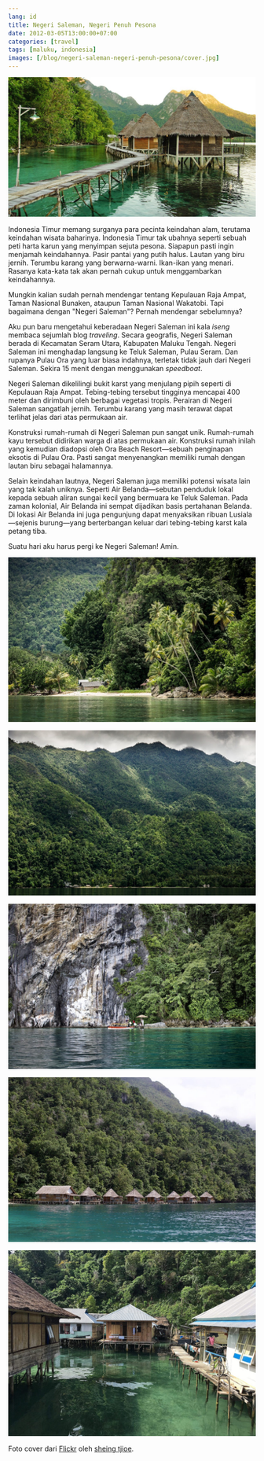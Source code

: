 ```yaml
---
lang: id
title: Negeri Saleman, Negeri Penuh Pesona
date: 2012-03-05T13:00:00+07:00
categories: [travel]
tags: [maluku, indonesia]
images: [/blog/negeri-saleman-negeri-penuh-pesona/cover.jpg]
---
```

![Negeri Saleman, Negeri Penuh Pesona](cover.jpg)

Indonesia Timur memang surganya para pecinta keindahan alam, terutama keindahan wisata baharinya. Indonesia Timur tak ubahnya seperti sebuah peti harta karun yang menyimpan sejuta pesona. Siapapun pasti ingin menjamah keindahannya. Pasir pantai yang putih halus. Lautan yang biru jernih. Terumbu karang yang berwarna-warni. Ikan-ikan yang menari. Rasanya kata-kata tak akan pernah cukup untuk menggambarkan keindahannya.

Mungkin kalian sudah pernah mendengar tentang Kepulauan Raja Ampat, Taman Nasional Bunaken, ataupun Taman Nasional Wakatobi. Tapi bagaimana dengan "Negeri Saleman"? Pernah mendengar sebelumnya?

Aku pun baru mengetahui keberadaan Negeri Saleman ini kala *iseng* membaca sejumlah blog *traveling*. Secara geografis, Negeri Saleman berada di Kecamatan Seram Utara, Kabupaten Maluku Tengah. Negeri Saleman ini menghadap langsung ke Teluk Saleman, Pulau Seram. Dan rupanya Pulau Ora yang luar biasa indahnya, terletak tidak jauh dari Negeri Saleman. Sekira 15 menit dengan menggunakan *speedboat*.

Negeri Saleman dikelilingi bukit karst yang menjulang pipih seperti di Kepulauan Raja Ampat. Tebing-tebing tersebut tingginya mencapai 400 meter dan dirimbuni oleh berbagai vegetasi tropis. Perairan di Negeri Saleman sangatlah jernih. Terumbu karang yang masih terawat dapat terlihat jelas dari atas permukaan air.

Konstruksi rumah-rumah di Negeri Saleman pun sangat unik. Rumah-rumah kayu tersebut didirikan warga di atas permukaan air. Konstruksi rumah inilah yang kemudian diadopsi oleh Ora Beach Resort—sebuah penginapan eksotis di Pulau Ora. Pasti sangat menyenangkan memiliki rumah dengan lautan biru sebagai halamannya.

Selain keindahan lautnya, Negeri Saleman juga memiliki potensi wisata lain yang tak kalah uniknya. Seperti Air Belanda—sebutan penduduk lokal kepada sebuah aliran sungai kecil yang bermuara ke Teluk Saleman. Pada zaman kolonial, Air Belanda ini sempat dijadikan basis pertahanan Belanda. Di lokasi Air Belanda ini juga pengunjung dapat menyaksikan ribuan Lusiala—sejenis burung—yang berterbangan keluar dari tebing-tebing karst kala petang tiba.

Suatu hari aku harus pergi ke Negeri Saleman! Amin.

![Indahnya alam Negeri Saleman. (Dari [Flickr](https://www.flickr.com/photos/127824790@N02/30382538410/in/photostream/) oleh [Maurice Weststrate](https://www.flickr.com/photos/127824790@N02/))](01-negeri-saleman.jpg)

![Negeri Saleman yang terlindungi bukit-bukit hijau. (Dari [Flickr](https://www.flickr.com/photos/127824790@N02/30565887172/in/photostream/) oleh [Maurice Weststrate](https://www.flickr.com/photos/127824790@N02/))](02-negeri-saleman.jpg)

![Tebing curam dan perairan yang jernih. (Dari [Flickr](https://www.flickr.com/photos/kaib/33887231855/in/photostream/) oleh [Kai Bey](https://www.flickr.com/photos/kaib/))](03-seram-by-kaib.jpg)

![Penginapan di Negeri Saleman yang dibangun di atas air. (Dari [Flickr](https://www.flickr.com/photos/kaib/33887226985/in/album-72157679751102092/) oleh [Kai Bey](https://www.flickr.com/photos/kaib/))](04-seram-by-kaib.jpg)

![Rumah-rumah warga di Negeri Saleman yang berdiri di atas laut. (Dari [Flickr](https://www.flickr.com/photos/kaib/33073573923/in/album-72157679751102092/) oleh [Kai Bey](https://www.flickr.com/photos/kaib/))](05-seram-by-kaib.jpg)

Foto cover dari [Flickr](https://www.flickr.com/photos/10380360@N07/21894681974/in/photostream/) oleh [sheing tjioe](https://www.flickr.com/photos/10380360@N07/).
